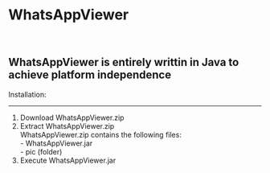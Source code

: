 # WhatsAppViewer
<br />

WhatsAppViewer is entirely writtin in Java to achieve platform independence
<br />
------------------------------------------------------------------------
Installation:
________________________________________________________________________
1. Download WhatsAppViewer.zip
2. Extract WhatsAppViewer.zip
<br />WhatsAppViewer.zip contains the following files:
<br /><tab indent=20>- WhatsAppViewer.jar
<br /><tab indent=20>- pic (folder)
3. Execute WhatsAppViewer.jar
